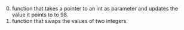 

0. function that takes a pointer to an int as parameter and updates the value it points to to 98.
1. function that swaps the values of two integers.

